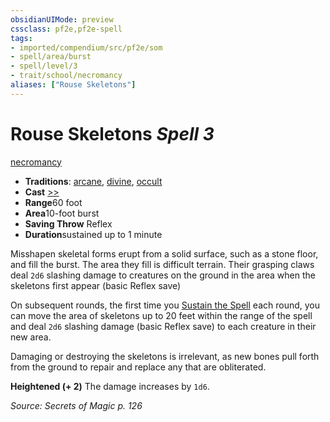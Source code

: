 ```yaml
---
obsidianUIMode: preview
cssclass: pf2e,pf2e-spell
tags:
- imported/compendium/src/pf2e/som
- spell/area/burst
- spell/level/3
- trait/school/necromancy
aliases: ["Rouse Skeletons"]
---
```

# Rouse Skeletons *Spell 3*   
[necromancy](necromancy.md)  

- **Traditions**: [arcane](arcane.md), [divine](divine.md), [occult](occult.md)
- **Cast** [>>](chapter-9-playing-the-game.md#Actions "Two-Action") 
- **Range**60 foot
- **Area**10-foot burst
- **Saving Throw** Reflex
- **Duration**sustained up to 1 minute

Misshapen skeletal forms erupt from a solid surface, such as a stone floor, and fill the burst. The area they fill is difficult terrain. Their grasping claws deal `2d6` slashing damage to creatures on the ground in the area when the skeletons first appear (basic Reflex save)

On subsequent rounds, the first time you [Sustain the Spell](sustain-a-spell.md) each round, you can move the area of skeletons up to 20 feet within the range of the spell and deal `2d6` slashing damage (basic Reflex save) to each creature in their new area.

Damaging or destroying the skeletons is irrelevant, as new bones pull forth from the ground to repair and replace any that are obliterated.

**Heightened (+ 2)** The damage increases by `1d6`.

*Source: Secrets of Magic p. 126*